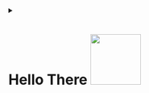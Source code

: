 <details><summary>
<h1>Hello There <img src="https://media.giphy.com/media/MHia4pcE4RYf49KbVC/giphy.gif" width="100">
  
</h1></summary><br>
<h1><img src="https://media.giphy.com/media/v1.Y2lkPTc5MGI3NjExanV6cGczMDV2ODJ5djM4dW9paHR3dXVyNjlpeWs2cjB3bHJlZHNsaiZlcD12MV9pbnRlcm5hbF9naWZfYnlfaWQmY3Q9Zw/zqihZZ5Qny4q4/giphy.gif" height="300"/></h1>

<h4>My self Gaurav Kumar 😉</h4>
<h4>I am currently 19 y.o.😇</h4>
<h4>You can use a pronoun for me he/him/his😌</h4>
<h4>Currently pursuing B.tech from <a href="https://www.niet.co.in/">Noida Institute of Engineering and Technology</a>
<h4>Trying to figure out various things🤓</h4>
<hr>
  
<!--Connect with me-->
<details><summary><h2>Connect with me :speech_balloon:</h2></summary><br>
<h3><img src="https://media.giphy.com/media/v1.Y2lkPTc5MGI3NjExcXRycGxiN2J5ZnhybXpva2I3NjA4MXcyZWt2OGUwa2xqcGZqYWE3YSZlcD12MV9pbnRlcm5hbF9naWZfYnlfaWQmY3Q9Zw/xT0BKCQJDzoTaeQyA0/giphy.gif" /></h3>
<p>
    
  <b>What are you waiting for...☺️</b>
</br>
  <b>Hit your fingers here already👇.</b>
</br>
  
  <a href="https://telegram.dog/VenomGK"><img src="https://img.shields.io/badge/Telegram-2CA5E0?style=for-the-badge&amp;logo=telegram&amp;logoColor=white" alt="Telegram"></a>
</br>

<br>
<a href="https://www.linkedin.com/in/gaurav-kumar-7578b2286?utm_source=share&utm_campaign=share_via&utm_content=profile&utm_medium=android_app"><img src="https://img.shields.io/badge/linkedin-%230077B5.svg?style=for-the-badge&logo=linkedin&logoColor=white)" alt="LinkedIn"></img></a>
<br>
</br>

  <a href="https://www.instagram.com/orewa_gaurav_/"><img src="https://img.shields.io/badge/Instagram-E4405F?style=for-the-badge&logo=instagram&logoColor=white" alt="Instagram"></a>
</br>
</br>

  <a href="mailto:gauravkumar47967@gmail.com"><img src="https://img.shields.io/badge/Gmail-D14836?style=for-the-badge&logo=gmail&logoColor=white" alt="E-mail"></a>
</br>
</br>

</p>
</details>
<hr>

<!--Profile views-->
<details><summary><h2>Stalkers and views 🤓</h2></summary><br>


<h3><img src="https://media.giphy.com/media/7OTuu0E79xXETNZbD1/giphy.gif" /></h3>

<p>
    <a herf="https://github.com/orewaGaurav"><img src="https://komarev.com/ghpvc/?username=orewaGaurav&label=Profile%20views" alt="Views">
</a></br></br>
   <a href="https://hits.seeyoufarm.com"><img src="https://hits.seeyoufarm.com/api/count/incr/badge.svg?url=https%3A%2F%2Fgithub.com%2ForewaGaurav&count_bg=%2379C83D&title_bg=%230084FF&icon=arduino.svg&icon_color=%2300FF20&title=Stalks&edge_flat=false" alt="Stalks"></a></br></br>

</p>

</details>

<hr>
<!--Personal stats-->
<details><summary><h2>My Stats 😉</h2></summary><br>


<h3><img src="https://media.giphy.com/media/v1.Y2lkPTc5MGI3NjExZXhzMmhoeHprZmg3Zm9iZW1lYzA5bWQ1OWpyeHNwOGZ3Ym40d2IyZiZlcD12MV9pbnRlcm5hbF9naWZfYnlfaWQmY3Q9Zw/QgwXffX7n4tMY/giphy.gif" /></h3>

<p>
  <a><img src="https://github-readme-stats.vercel.app/api?username=orewaGaurav&count_private=true&show_icons=true&include_all_commits=true&bg_color=000000&icon_color=ff3300&text_color=e60000&title_color=cc3300&border_color=ff0000" alt="Stats"></a></br></br>
   <a herf="https://git.io/streak-stats"><img src="https://github-readme-streak-stats.herokuapp.com?user=orewaGaurav&count_private=true&include_all_commits=true&theme=highcontrast&sideNums=DD0000&background=000000&border=DD2727&stroke=DD6316&ring=FF7D12&currStreakNum=FFBD05&dates=FFD500&sideLabels=FF851A" alt="Streaks"></a></br></br>
   <a herf="https://github.com/orewaGaurav/github-profile-trophy"><img src="https://github-profile-trophy.vercel.app/?username=orewaGaurav&count_private=true&include_all_commits=true&theme=onedark" alt="Trophies"></a></br></br>
   <a><img src="https://github-readme-stats.vercel.app/api/top-langs/?username=orewaGaurav&theme=radical&layout=compact" alt="Language"></a></br></br>
   <a herf="https://guthub.com/orewaGaurav"><img src="https://github-readme-activity-graph.vercel.app/graph?username=orewaGaurav&bg_color=000000&color=ff6a00&line=ff0000&point=ff5500&hide_border=true&area=true&area_color=ff6161" alt="Graph"></a></br></br>

</p>

</details>


<hr>
<!--Recent activities-->
<details><summary><h2>Recent activities 💻</h2></summary><br>
  
<!--START_SECTION:activity-->

<!--END_SECTION:activity-->

</details>

<hr>

<details><summary><h2>Type of coder 👨‍💻</h2></summary><br>



<!--START_SECTION:waka-->
![Code Time](http://img.shields.io/badge/Code%20Time-105%20hrs%2028%20mins-blue)

![Lines of code](https://img.shields.io/badge/From%20Hello%20World%20I%27ve%20Written-7.6%20thousand%20lines%20of%20code-blue)

**🐱 My GitHub Data** 

> 📦 3.1 kB Used in GitHub's Storage 
 > 
> 🚫 Not Opted to Hire
 > 
> 📜 13 Public Repositories 
 > 
> 🔑 1 Private Repositories 
 > 
**I'm a Night 🦉** 

```text
🌞 Morning                55 commits          ⬛⬛⬛⬛⬛⬛⬜⬜⬜⬜⬜⬜⬜⬜⬜⬜⬜⬜⬜⬜⬜⬜⬜⬜⬜   24.23 % 
🌆 Daytime                45 commits          ⬛⬛⬛⬛⬛⬜⬜⬜⬜⬜⬜⬜⬜⬜⬜⬜⬜⬜⬜⬜⬜⬜⬜⬜⬜   19.82 % 
🌃 Evening                49 commits          ⬛⬛⬛⬛⬛⬜⬜⬜⬜⬜⬜⬜⬜⬜⬜⬜⬜⬜⬜⬜⬜⬜⬜⬜⬜   21.59 % 
🌙 Night                  78 commits          ⬛⬛⬛⬛⬛⬛⬛⬛⬛⬜⬜⬜⬜⬜⬜⬜⬜⬜⬜⬜⬜⬜⬜⬜⬜   34.36 % 
```
📅 **I'm Most Productive on Wednesday** 

```text
Monday                   30 commits          ⬛⬛⬛⬜⬜⬜⬜⬜⬜⬜⬜⬜⬜⬜⬜⬜⬜⬜⬜⬜⬜⬜⬜⬜⬜   13.22 % 
Tuesday                  37 commits          ⬛⬛⬛⬛⬜⬜⬜⬜⬜⬜⬜⬜⬜⬜⬜⬜⬜⬜⬜⬜⬜⬜⬜⬜⬜   16.30 % 
Wednesday                44 commits          ⬛⬛⬛⬛⬛⬜⬜⬜⬜⬜⬜⬜⬜⬜⬜⬜⬜⬜⬜⬜⬜⬜⬜⬜⬜   19.38 % 
Thursday                 28 commits          ⬛⬛⬛⬜⬜⬜⬜⬜⬜⬜⬜⬜⬜⬜⬜⬜⬜⬜⬜⬜⬜⬜⬜⬜⬜   12.33 % 
Friday                   30 commits          ⬛⬛⬛⬜⬜⬜⬜⬜⬜⬜⬜⬜⬜⬜⬜⬜⬜⬜⬜⬜⬜⬜⬜⬜⬜   13.22 % 
Saturday                 41 commits          ⬛⬛⬛⬛⬛⬜⬜⬜⬜⬜⬜⬜⬜⬜⬜⬜⬜⬜⬜⬜⬜⬜⬜⬜⬜   18.06 % 
Sunday                   17 commits          ⬛⬛⬜⬜⬜⬜⬜⬜⬜⬜⬜⬜⬜⬜⬜⬜⬜⬜⬜⬜⬜⬜⬜⬜⬜   07.49 % 
```


📊 **This Week I Spent My Time On** 

```text
🕑︎ Time Zone: Asia/Kolkata

💬 Programming Languages: 
C                        1 hr 52 mins        ⬛⬛⬛⬛⬛⬛⬛⬛⬛⬛⬛⬛⬛⬛⬛⬛⬛⬛⬛⬜⬜⬜⬜⬜⬜   76.75 % 
Java                     26 mins             ⬛⬛⬛⬛⬜⬜⬜⬜⬜⬜⬜⬜⬜⬜⬜⬜⬜⬜⬜⬜⬜⬜⬜⬜⬜   17.96 % 
Python                   6 mins              ⬛⬜⬜⬜⬜⬜⬜⬜⬜⬜⬜⬜⬜⬜⬜⬜⬜⬜⬜⬜⬜⬜⬜⬜⬜   04.58 % 
C++                      1 min               ⬜⬜⬜⬜⬜⬜⬜⬜⬜⬜⬜⬜⬜⬜⬜⬜⬜⬜⬜⬜⬜⬜⬜⬜⬜   00.71 % 

🔥 Editors: 
VS Code                  2 hrs 26 mins       ⬛⬛⬛⬛⬛⬛⬛⬛⬛⬛⬛⬛⬛⬛⬛⬛⬛⬛⬛⬛⬛⬛⬛⬛⬛   100.00 % 

🐱‍💻 Projects: 
c_programing             1 hr 1 min          ⬛⬛⬛⬛⬛⬛⬛⬛⬛⬛⬛⬜⬜⬜⬜⬜⬜⬜⬜⬜⬜⬜⬜⬜⬜   42.18 % 
workshop_c_programing    50 mins             ⬛⬛⬛⬛⬛⬛⬛⬛⬛⬜⬜⬜⬜⬜⬜⬜⬜⬜⬜⬜⬜⬜⬜⬜⬜   34.65 % 
Java                     26 mins             ⬛⬛⬛⬛⬜⬜⬜⬜⬜⬜⬜⬜⬜⬜⬜⬜⬜⬜⬜⬜⬜⬜⬜⬜⬜   17.96 % 
python                   6 mins              ⬛⬜⬜⬜⬜⬜⬜⬜⬜⬜⬜⬜⬜⬜⬜⬜⬜⬜⬜⬜⬜⬜⬜⬜⬜   04.58 % 
gauravkumar              0 secs              ⬜⬜⬜⬜⬜⬜⬜⬜⬜⬜⬜⬜⬜⬜⬜⬜⬜⬜⬜⬜⬜⬜⬜⬜⬜   00.63 % 

💻 Operating System: 
Mac                      2 hrs 26 mins       ⬛⬛⬛⬛⬛⬛⬛⬛⬛⬛⬛⬛⬛⬛⬛⬛⬛⬛⬛⬛⬛⬛⬛⬛⬛   100.00 % 
```

**I Mostly Code in Python** 

```text
Python                   5 repos             ⬛⬛⬛⬛⬛⬛⬛⬛⬛⬛⬛⬜⬜⬜⬜⬜⬜⬜⬜⬜⬜⬜⬜⬜⬜   45.45 % 
C                        4 repos             ⬛⬛⬛⬛⬛⬛⬛⬛⬛⬜⬜⬜⬜⬜⬜⬜⬜⬜⬜⬜⬜⬜⬜⬜⬜   36.36 % 
Swift                    1 repo              ⬛⬛⬜⬜⬜⬜⬜⬜⬜⬜⬜⬜⬜⬜⬜⬜⬜⬜⬜⬜⬜⬜⬜⬜⬜   09.09 % 
HTML                     1 repo              ⬛⬛⬜⬜⬜⬜⬜⬜⬜⬜⬜⬜⬜⬜⬜⬜⬜⬜⬜⬜⬜⬜⬜⬜⬜   09.09 % 
```




 Last Updated on 16/09/2024 18:43:54 UTC
<!--END_SECTION:waka-->

### **These Readme stats are generated using github action [awesome-readme-stats](https://github.com/anmol098/waka-readme-stats)**

</details>

<hr>
<!--Summary-->
<details><summary><h2>In nutshell 🤏</h2></summary><br>

[![GitHub Trends SVG](https://api.githubtrends.io/user/svg/orewaGaurav/repos?time_range=one_year&include_private=True&group=private&theme=dark)](https://www.githubtrends.io/wrapped/orewaGaurav)

[To see more](https://www.githubtrends.io/wrapped/orewaGaurav)

</details>

<hr>
<!--Syonara-->
<h1><b>K</b><img src="https://qph.cf2.quoracdn.net/main-qimg-90d0f4ff1944f9e15ed9338f8087a371" alt="Thanks gif"/></h1>


<h1><b><i>SEE YOU IN HELL </b></i><img src="https://media.giphy.com/media/v1.Y2lkPTc5MGI3NjExdTFuZThuemFrczltMXA2YXN3b3h4ZjZoN2xuMjNleG5jeHA0ZTRncCZlcD12MV9pbnRlcm5hbF9naWZfYnlfaWQmY3Q9Zw/iHK7QutQNRFVrslg27/giphy.gif" width="90"></h1>
  
<h1><img src="https://media.giphy.com/media/v1.Y2lkPTc5MGI3NjExMTA3bjllemR1YWJ2dTA5bzd6Zmg0MGMxem52eWp1N2J1amw3bDYwcyZlcD12MV9pbnRlcm5hbF9naWZfYnlfaWQmY3Q9Zw/cw7V0tYgJdjNu03pUE/giphy.gif"></h1>

</details>

<!--
**orewaGaurav/orewaGaurav** is a ✨ _special_ ✨ repository because its `README.md` (this file) appears on your GitHub profile.

Here are some ideas to get you started:

- 🔭 I’m currently working on ...
- 🌱 I’m currently learning ...
- 👯 I’m looking to collaborate on ...
- 🤔 I’m looking for help with ...
- 💬 Ask me about ...
- 📫 How to reach me: ...
- 😄 Pronouns: ...
- ⚡ Fun fact: ...
-->
